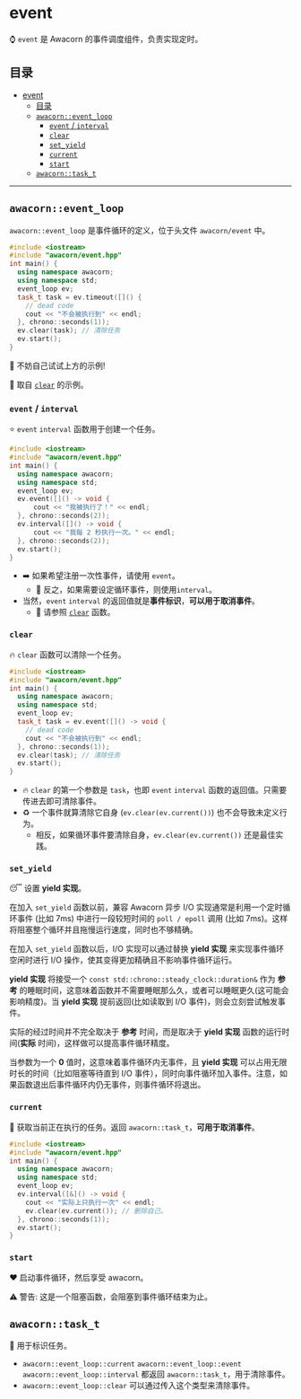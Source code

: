 # event

:watch: `event` 是 Awacorn 的事件调度组件，负责实现定时。

## 目录

- [event](#event)
  - [目录](#目录)
  - [`awacorn::event_loop`](#awacornevent_loop)
    - [`event` / `interval`](#event--interval)
    - [`clear`](#clear)
    - [`set_yield`](#set_yield)
    - [`current`](#current)
    - [`start`](#start)
  - [`awacorn::task_t`](#awacorntask_t)

---

## `awacorn::event_loop`

`awacorn::event_loop` 是事件循环的定义，位于头文件 `awacorn/event` 中。

```cpp
#include <iostream>
#include "awacorn/event.hpp"
int main() {
  using namespace awacorn;
  using namespace std;
  event_loop ev;
  task_t task = ev.timeout([]() {
    // dead code
    cout << "不会被执行到" << endl;
  }, chrono::seconds(1));
  ev.clear(task); // 清除任务
  ev.start();
}
```

:triangular_flag_on_post: 不妨自己试试上方的示例!

:memo: 取自 [`clear`](#clear) 的示例。

### `event` / `interval`

:star: `event` `interval` 函数用于创建一个任务。

```cpp
#include <iostream>
#include "awacorn/event.hpp"
int main() {
  using namespace awacorn;
  using namespace std;
  event_loop ev;
  ev.event([]() -> void {
      cout << "我被执行了！" << endl;
  }, chrono::seconds(2));
  ev.interval([]() -> void {
      cout << "我每 2 秒执行一次。" << endl;
  }, chrono::seconds(2));
  ev.start();
}
```

- :arrow_right: 如果希望注册一次性事件，请使用 `event`。
  - :arrows_counterclockwise: 反之，如果需要设定循环事件，则使用`interval`。
- 当然，`event` `interval` 的返回值就是**事件标识**，**可以用于取消事件**。
  - :eyes: 请参照 [`clear`](#clear) 函数。

### `clear`

:fire: `clear` 函数可以清除一个任务。

```cpp
#include <iostream>
#include "awacorn/event.hpp"
int main() {
  using namespace awacorn;
  using namespace std;
  event_loop ev;
  task_t task = ev.event([]() -> void {
    // dead code
    cout << "不会被执行到" << endl;
  }, chrono::seconds(1));
  ev.clear(task); // 清除任务
  ev.start();
}
```

- :fire: `clear` 的第一个参数是 `task`，也即 `event` `interval` 函数的返回值。只需要传进去即可清除事件。
- :recycle: 一个事件就算清除它自身 (`ev.clear(ev.current())`) 也不会导致未定义行为。
  - 相反，如果循环事件要清除自身，`ev.clear(ev.current())` 还是最佳实践。

### `set_yield`

:sleeping: 设置 **yield 实现**。

在加入 `set_yield` 函数以前，兼容 Awacorn 异步 I/O 实现通常是利用一个定时循环事件 (比如 7ms) 中进行一段较短时间的 `poll / epoll` 调用 (比如 7ms)。这样将阻塞整个循环并且拖慢运行速度，同时也不够精确。

在加入 `set_yield` 函数以后，I/O 实现可以通过替换 **yield 实现** 来实现事件循环空闲时进行 I/O 操作，使其变得更加精确且不影响事件循环运行。

**yield 实现** 将接受一个 `const std::chrono::steady_clock::duration&` 作为 **参考** 的睡眠时间，这意味着函数并不需要睡眠那么久，或者可以睡眠更久(这可能会影响精度)。当 **yield 实现** 提前返回(比如读取到 I/O 事件)，则会立刻尝试触发事件。

实际的经过时间并不完全取决于 **参考** 时间，而是取决于 **yield 实现** 函数的运行时间(**实际** 时间)，这样做可以提高事件循环精度。

当参数为一个 **0** 值时，这意味着事件循环内无事件，且 **yield 实现** 可以占用无限时长的时间（比如阻塞等待直到 I/O 事件），同时向事件循环加入事件。注意，如果函数退出后事件循环内仍无事件，则事件循环将退出。

### `current`

:rainbow: 获取当前正在执行的任务。返回 `awacorn::task_t`，**可用于取消事件**。

```cpp
#include <iostream>
#include "awacorn/event.hpp"
int main() {
  using namespace awacorn;
  using namespace std;
  event_loop ev;
  ev.interval([&]() -> void {
    cout << "实际上只执行一次" << endl;
    ev.clear(ev.current()); // 删除自己。
  }, chrono::seconds(1));
  ev.start();
}
```

### `start`

:hearts: 启动事件循环，然后享受 awacorn。

:warning: 警告: 这是一个阻塞函数，会阻塞到事件循环结束为止。

## `awacorn::task_t`

:dart: 用于标识任务。

- `awacorn::event_loop::current` `awacorn::event_loop::event` `awacorn::event_loop::interval` 都返回 `awacorn::task_t`，用于清除事件。
- `awacorn::event_loop::clear` 可以通过传入这个类型来清除事件。
